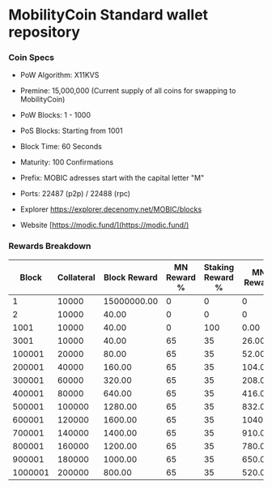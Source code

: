 MobilityCoin Standard wallet repository
=====================================

### Coin Specs

- PoW Algorithm: X11KVS
- Premine:  15,000,000 (Current supply of all coins for swapping to MobilityCoin)
- PoW Blocks: 1 - 1000
- PoS Blocks: Starting from 1001
- Block Time: 60 Seconds
- Maturity: 100 Confirmations
- Prefix: MOBIC adresses start with the capital letter "M"
- Ports: 22487 (p2p) / 22488 (rpc)

- Explorer https://explorer.decenomy.net/MOBIC/blocks

- Website [https://modic.fund/](https://modic.fund/)

### Rewards Breakdown
|Block  |Collateral|Block Reward|MN Reward %|Staking Reward %|MN Reward|Staker Reward|
|-------|----------|------------|-----------|----------------|---------|-------------|
|1      |10000     |15000000.00 |0          |0               |0        |0            |
|2      |10000     |40.00       |0          |0               |0        |0            |
|1001   |10000     |40.00       |0          |100             |0.00     |40.00        |
|3001   |10000     |40.00       |65         |35              |26.00    |14.00        |
|100001 |20000     |80.00       |65         |35              |52.00    |28.00        |
|200001 |40000     |160.00      |65         |35              |104.00   |56.00        |
|300001 |60000     |320.00      |65         |35              |208.00   |112.00       |
|400001 |80000     |640.00      |65         |35              |416.00   |224.00       |
|500001 |100000    |1280.00     |65         |35              |832.00   |448.00       |
|600001 |120000    |1600.00     |65         |35              |1040.00  |560.00       |
|700001 |140000    |1400.00     |65         |35              |910.00   |490.00       |
|800001 |160000    |1200.00     |65         |35              |780.00   |420.00       |
|900001 |180000    |1000.00     |65         |35              |650.00   |350.00       |
|1000001|200000    |800.00      |65         |35              |520.00   |280.00       |
